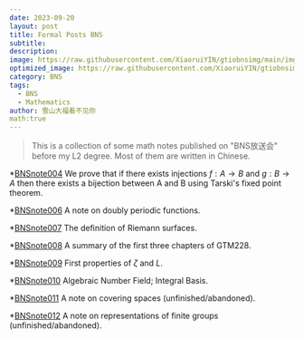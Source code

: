 ```yaml
---
date: 2023-09-20
layout: post
title: Formal Posts BNS
subtitle: 
description: 
image: https://raw.githubusercontent.com/XiaoruiYIN/gtiobnsimg/main/img/pre.HEIC
optimized_image: https://raw.githubusercontent.com/XiaoruiYIN/gtiobnsimg/main/img/pre.HEIC
category: BNS
tags:
  - BNS
  - Mathematics
author: 雪山大福看不见你
math:true
---
```


> This is a collection of some math notes published on "BNS放送会" before my L2 degree. Most of them are written in Chinese.


*[BNSnote004](https://mp.weixin.qq.com/s/XzMNKvNFNoJtS-yTlSh9ew) We prove that if there exists injections $f:A\to B$ and $g:B\to A$ then there exists a bijection between A and B using Tarski's fixed point theorem.

*[BNSnote006](https://mp.weixin.qq.com/s/tPijDuXJAsf0Xs1sMSMllA) A note on doubly periodic functions.

*[BNSnote007](https://mp.weixin.qq.com/s/5X5KVdyg4YP7gZ_v5GDpag) The definition of Riemann surfaces.

*[BNSnote008](https://mp.weixin.qq.com/s/mRHCEQjdg1W5NF02bpBtQA) A summary of the first three chapters of GTM228.

*[BNSnote009](https://mp.weixin.qq.com/s/Q5u_-tBjNMcX4VwsTTZ85A) First properties of $\zeta$ and $L$.

*[BNSnote010](https://mp.weixin.qq.com/s/cID9-AILAyZC5FUJes75eA) Algebraic Number Field; Integral Basis.

*[BNSnote011](https://mp.weixin.qq.com/s/uQ1A0ZEnmeEPkOUxcfhGXQ) A note on covering spaces (unfinished/abandoned).

*[BNSnote012](https://mp.weixin.qq.com/s/U_0C954GMb6LF8_Id5jL5A) A note on representations of finite groups (unfinished/abandoned).
